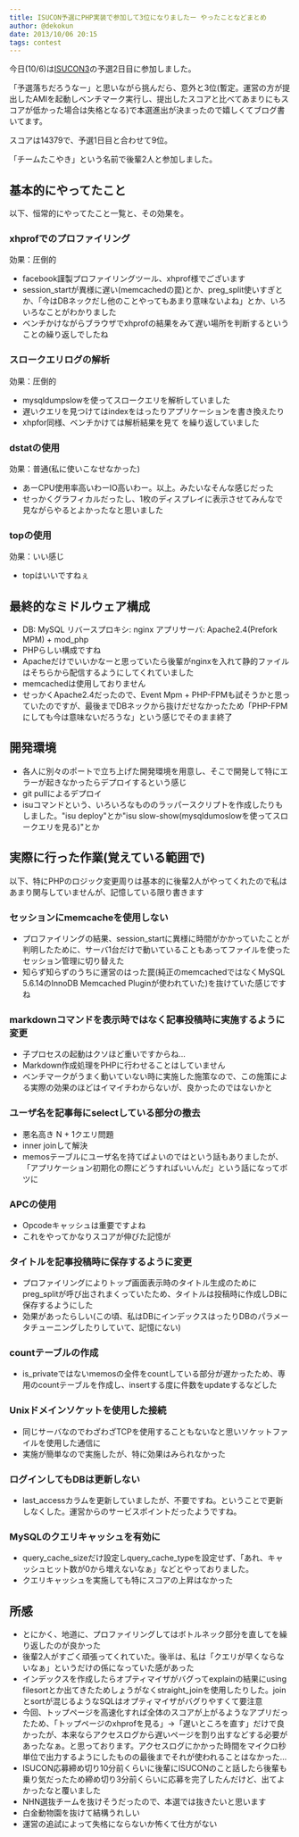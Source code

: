 ```yaml
---
title: ISUCON予選にPHP実装で参加して3位になりましたー やったことなどまとめ
author: @dekokun
date: 2013/10/06 20:15
tags: contest
---
```


今日(10/6)は[ISUCON3](http://isucon.net/)の予選2日目に参加しました。

「予選落ちだろうなー」と思いながら挑んだら、意外と3位(暫定。運営の方が提出したAMIを起動しベンチマーク実行し、提出したスコアと比べてあまりにもスコアが低かった場合は失格となる)で本選進出が決まったので嬉しくてブログ書いてます。

スコアは14379で、予選1日目と合わせて9位。

「チームたこやき」という名前で後輩2人と参加しました。

## 基本的にやってたこと

以下、恒常的にやってたこと一覧と、その効果を。

### xhprofでのプロファイリング

効果：圧倒的

- facebook謹製プロファイリングツール、xhprof様でございます
- session_startが異様に遅い(memcachedの罠)とか、preg_split使いすぎとか、「今はDBネックだし他のことやってもあまり意味ないよね」とか、いろいろなことがわかりました
- ベンチかけながらブラウザでxhprofの結果をみて遅い場所を判断するということの繰り返しでしたね

### スロークエリログの解析

効果：圧倒的

- mysqldumpslowを使ってスロークエリを解析していました
- 遅いクエリを見つけてはindexをはったりアプリケーションを書き換えたり
- xhpfor同様、ベンチかけては解析結果を見て を繰り返していました

### dstatの使用

効果：普通(私に使いこなせなかった)

- あーCPU使用率高いわーIO高いわー。以上。みたいなそんな感じだった
- せっかくグラフィカルだったし、1枚のディスプレイに表示させてみんなで見ながらやるとよかったなと思いました

### topの使用

効果：いい感じ

- topはいいですねぇ

## 最終的なミドルウェア構成

- DB: MySQL リバースプロキシ: nginx アプリサーバ: Apache2.4(Prefork MPM) + mod_php
- PHPらしい構成ですね
- Apacheだけでいいかなーと思っていたら後輩がnginxを入れて静的ファイルはそちらから配信するようにしてくれていました
- memcachedは使用しておりません
- せっかくApache2.4だったので、Event Mpm + PHP-FPMも試そうかと思っていたのですが、最後までDBネックから抜けだせなかったため「PHP-FPMにしても今は意味ないだろうな」という感じでそのまま終了

## 開発環境

- 各人に別々のポートで立ち上げた開発環境を用意し、そこで開発して特にエラーが起きなかったらデプロイするという感じ
- git pullによるデプロイ
- isuコマンドという、いろいろなもののラッパースクリプトを作成したりもしました。"isu deploy"とか"isu slow-show(mysqldumoslowを使ってスロークエリを見る)"とか

## 実際に行った作業(覚えている範囲で)

以下、特にPHPのロジック変更周りは基本的に後輩2人がやってくれたので私はあまり関与していませんが、記憶している限り書きます

### セッションにmemcacheを使用しない

- プロファイリングの結果、session_startに異様に時間がかかっていたことが判明したために、サーバ1台だけで動いていることもあってファイルを使ったセッション管理に切り替えた
- 知らず知らずのうちに運営のはった罠(純正のmemcachedではなくMySQL 5.6.14のInnoDB Memcached Pluginが使われていた)を抜けていた感じですね

### markdownコマンドを表示時ではなく記事投稿時に実施するように変更

- 子プロセスの起動はクソほど重いですからね…
- Markdown作成処理をPHPに行わせることはしていません
- ベンチマークがうまく動いていない時に実施した施策なので、この施策による実際の効果のほどはイマイチわからないが、良かったのではないかと

### ユーザ名を記事毎にselectしている部分の撤去

- 悪名高き N + 1クエリ問題
- inner joinして解決
- memosテーブルにユーザ名を持てばよいのではという話もありましたが、「アプリケーション初期化の際にどうすればいいんだ」という話になってボツに

### APCの使用

- Opcodeキャッシュは重要ですよね
- これをやってかなりスコアが伸びた記憶が

### タイトルを記事投稿時に保存するように変更

- プロファイリングによりトップ画面表示時のタイトル生成のためにpreg_splitが呼び出されまくっていたため、タイトルは投稿時に作成しDBに保存するようにした
- 効果があったらしい(この頃、私はDBにインデックスはったりDBのパラメータチューニングしたりしていて、記憶にない)

### countテーブルの作成

- is_privateではないmemosの全件をcountしている部分が遅かったため、専用のcountテーブルを作成し、insertする度に件数をupdateするなどした

### Unixドメインソケットを使用した接続

- 同じサーバなのでわざわざTCPを使用することもないなと思いソケットファイルを使用した通信に
- 実施が簡単なので実施したが、特に効果はみられなかった

### ログインしてもDBは更新しない

- last_accessカラムを更新していましたが、不要ですね。ということで更新しなくした。運営からのサービスポイントだったようですね。

### MySQLのクエリキャッシュを有効に

- query_cache_sizeだけ設定しquery_cache_typeを設定せず、「あれ、キャッシュヒット数が0から増えないなぁ」などとやっておりました。
- クエリキャッシュを実施しても特にスコアの上昇はなかった

## 所感

- とにかく、地道に、プロファイリングしてはボトルネック部分を直してを繰り返したのが良かった
- 後輩2人がすごく頑張ってくれていた。後半は、私は「クエリが早くならないなぁ」というだけの係になっていた感があった
- インデックスを作成したらオプティマイザがバグってexplainの結果にusing filesortとか出てきたためしょうがなくstraight_joinを使用したりした。joinとsortが混じるようなSQLはオプティマイザがバグりやすくて要注意
- 今回、トップページを高速化すれば全体のスコアが上がるようなアプリだったため、「トップページのxhprofを見る」->「遅いところを直す」だけで良かったが、本来ならアクセスログから遅いページを割り出すなどする必要があったなぁ。と思っております。アクセスログにかかった時間をマイクロ秒単位で出力するようにしたものの最後までそれが使われることはなかった…
- ISUCON応募締め切り10分前くらいに後輩にISUCONのこと話したら後輩も乗り気だったため締め切り3分前くらいに応募を完了したんだけど、出てよかったなと覆いました
- NHN選抜チームを抜けそうだったので、本選では抜きたいと思います
- 白金動物園を抜けて結構うれしい
- 運営の追試によって失格にならないか怖くて仕方がない

